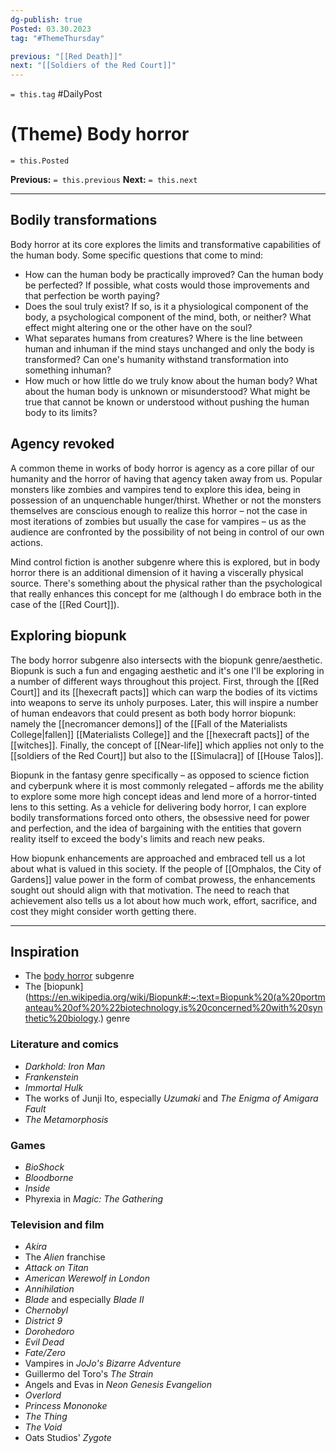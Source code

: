 ```yaml
---
dg-publish: true
Posted: 03.30.2023
tag: "#ThemeThursday"

previous: "[[Red Death]]"
next: "[[Soldiers of the Red Court]]"
---
```

`= this.tag` #DailyPost 
# (Theme) Body horror
`= this.Posted`

**Previous:** `= this.previous`
**Next:** `= this.next`

---

## Bodily transformations

Body horror at its core explores the limits and transformative capabilities of the human body. Some specific questions that come to mind:
- How can the human body be practically improved? Can the human body be perfected? If possible, what costs would those improvements and that perfection be worth paying?
- Does the soul truly exist? If so, is it a physiological component of the body, a psychological component of the mind, both, or neither? What effect might altering one or the other have on the soul?
- What separates humans from creatures? Where is the line between human and inhuman if the mind stays unchanged and only the body is transformed? Can one's humanity withstand transformation into something inhuman?
- How much or how little do we truly know about the human body? What about the human body is unknown or misunderstood? What might be true that cannot be known or understood without pushing the human body to its limits?

## Agency revoked

A common theme in works of body horror is agency as a core pillar of our humanity and the horror of having that agency taken away from us. Popular monsters like zombies and vampires tend to explore this idea, being in possession of an unquenchable hunger/thirst. Whether or not the monsters themselves are conscious enough to realize this horror – not the case in most iterations of zombies but usually the case for vampires – us as the audience are confronted by the possibility of not being in control of our own actions.

Mind control fiction is another subgenre where this is explored, but in body horror there is an additional dimension of it having a viscerally physical source. There's something about the physical rather than the psychological that really enhances this concept for me (although I do embrace both in the case of the [[Red Court]]).

## Exploring biopunk

The body horror subgenre also intersects with the biopunk genre/aesthetic. Biopunk is such a fun and engaging aesthetic and it's one I'll be exploring in a number of different ways throughout this project. First, through the [[Red Court]] and its [[hexecraft pacts]] which can warp the bodies of its victims into weapons to serve its unholy purposes. Later, this will inspire a number of human endeavors that could present as both body horror biopunk: namely the [[necromancer demons]] of the [[Fall of the Materialists College|fallen]] [[Materialists College]] and the [[hexecraft pacts]] of the [[witches]]. Finally, the concept of [[Near-life]] which applies not only to the [[soldiers of the Red Court]] but also to the [[Simulacra]] of [[House Talos]].

Biopunk in the fantasy genre specifically – as opposed to science fiction and cyberpunk where it is most commonly relegated – affords me the ability to explore some more high concept ideas and lend more of a horror-tinted lens to this setting. As a vehicle for delivering body horror, I can explore bodily transformations forced onto others, the obsessive need for power and perfection, and the idea of bargaining with the entities that govern reality itself to exceed the body's limits and reach new peaks.

How biopunk enhancements are approached and embraced tell us a lot about what is valued in this society. If the people of [[Omphalos, the City of Gardens]] value power in the form of combat prowess, the enhancements sought out should align with that motivation. The need to reach that achievement also tells us a lot about how much work, effort, sacrifice, and cost they might consider worth getting there.

---

## Inspiration
- The [body horror](https://en.wikipedia.org/wiki/Body_horror) subgenre
- The [biopunk](https://en.wikipedia.org/wiki/Biopunk#:~:text=Biopunk%20(a%20portmanteau%20of%20%22biotechnology,is%20concerned%20with%20synthetic%20biology.) genre

### Literature and comics
- *Darkhold: Iron Man*
- *Frankenstein*
- *Immortal Hulk*
- The works of Junji Ito, especially *Uzumaki* and *The Enigma of Amigara Fault*
- *The Metamorphosis*

### Games
- *BioShock*
- *Bloodborne*
- *Inside*
- Phyrexia in *Magic: The Gathering*

### Television and film
- *Akira*
- The *Alien* franchise
- *Attack on Titan*
- *American Werewolf in London*
- *Annihilation*
- *Blade* and especially *Blade II*
- *Chernobyl*
- *District 9*
- *Dorohedoro*
- *Evil Dead*
- *Fate/Zero*
- Vampires in *JoJo's Bizarre Adventure*
- Guillermo del Toro's *The Strain*
- Angels and Evas in *Neon Genesis Evangelion*
- *Overlord*
- *Princess Mononoke*
- *The Thing*
- *The Void*
- Oats Studios' *Zygote*